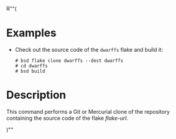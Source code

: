 R""(

# Examples

* Check out the source code of the `dwarffs` flake and build it:

  ```console
  # bsd flake clone dwarffs --dest dwarffs
  # cd dwarffs
  # bsd build
  ```

# Description

This command performs a Git or Mercurial clone of the repository
containing the source code of the flake *flake-url*.

)""
